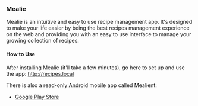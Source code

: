 ### Mealie

Mealie is an intuitive and easy to use recipe management app. It's designed to make your life easier by being the best recipes management experience on the web and providing you with an easy to use interface to manage your growing collection of recipes.

#### How to Use

After installing Mealie (it'll take a few minutes), go here to set up and use the app: http://recipes.local

There is also a read-only Android mobile app called Mealient:

- [Google Play Store](https://play.google.com/store/apps/details?id=gq.kirmanak.mealient)
